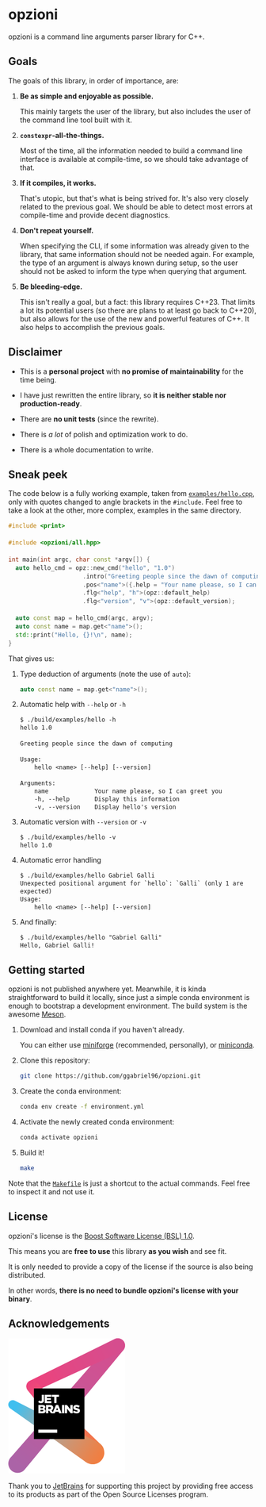 # opzioni

opzioni is a command line arguments parser library for C++.

## Goals

The goals of this library, in order of importance, are:

1. **Be as simple and enjoyable as possible.**

    This mainly targets the user of the library, but also includes the user of the command line tool built with it.

1. **`constexpr`-all-the-things.**

    Most of the time, all the information needed to build a command line interface is available at compile-time, so we should take advantage of that.

1. **If it compiles, it works.**

    That's utopic, but that's what is being strived for.
    It's also very closely related to the previous goal.
    We should be able to detect most errors at compile-time and provide decent diagnostics.

1. **Don't repeat yourself.**

    When specifying the CLI, if some information was already given to the library, that same information should not be needed again.
    For example, the type of an argument is always known during setup, so the user should not be asked to inform the type when querying that argument.

1. **Be bleeding-edge.**

    This isn't really a goal, but a fact: this library requires C++23.
    That limits a lot its potential users (so there are plans to at least go back to C++20),
    but also allows for the use of the new and powerful features of C++.
    It also helps to accomplish the previous goals.

## Disclaimer

- This is a **personal project** with **no promise of maintainability** for the time being.

- I have just rewritten the entire library, so **it is neither stable nor production-ready**.

- There are **no unit tests** (since the rewrite).

- There is *a lot* of polish and optimization work to do.

- There is a whole documentation to write.

## Sneak peek

The code below is a fully working example, taken from [`examples/hello.cpp`](examples/hello.cpp),
only with quotes changed to angle brackets in the `#include`.
Feel free to take a look at the other, more complex, examples in the same directory.

```cpp
#include <print>

#include <opzioni/all.hpp>

int main(int argc, char const *argv[]) {
  auto hello_cmd = opz::new_cmd("hello", "1.0")
                     .intro("Greeting people since the dawn of computing")
                     .pos<"name">({.help = "Your name please, so I can greet you"})
                     .flg<"help", "h">(opz::default_help)
                     .flg<"version", "v">(opz::default_version);

  auto const map = hello_cmd(argc, argv);
  auto const name = map.get<"name">();
  std::print("Hello, {}!\n", name);
}
```

That gives us:

1. Type deduction of arguments (note the use of `auto`):

    ```cpp
    auto const name = map.get<"name">();
    ```

1. Automatic help with `--help` or `-h`

    ```
    $ ./build/examples/hello -h
    hello 1.0

    Greeting people since the dawn of computing

    Usage:
        hello <name> [--help] [--version]

    Arguments:
        name             Your name please, so I can greet you
        -h, --help       Display this information
        -v, --version    Display hello's version
    ```

1. Automatic version with `--version` or `-v`

    ```
    $ ./build/examples/hello -v
    hello 1.0
    ```

1. Automatic error handling

    ```
    $ ./build/examples/hello Gabriel Galli
    Unexpected positional argument for `hello`: `Galli` (only 1 are expected)
    Usage:
        hello <name> [--help] [--version]
    ```

1. And finally:

    ```
    $ ./build/examples/hello "Gabriel Galli"
    Hello, Gabriel Galli!
    ```

## Getting started

opzioni is not published anywhere yet.
Meanwhile, it is kinda straightforward to build it locally, since just a simple conda environment is enough to bootstrap a development environment.
The build system is the awesome [Meson](https://mesonbuild.com/).

1. Download and install conda if you haven't already.

    You can either use [miniforge](https://conda-forge.org) (recommended, personally),
    or [miniconda](https://www.anaconda.com/docs/getting-started/miniconda/main).

1. Clone this repository:

    ```sh
    git clone https://github.com/ggabriel96/opzioni.git
    ```

1. Create the conda environment:

    ```sh
    conda env create -f environment.yml
    ```

1. Activate the newly created conda environment:

    ```sh
    conda activate opzioni
    ```

1. Build it!

    ```sh
    make
    ```

Note that the [`Makefile`](Makefile) is just a shortcut to the actual commands.
Feel free to inspect it and not use it.

## License

opzioni's license is the [Boost Software License (BSL) 1.0](LICENSE).

This means you are **free to use** this library **as you wish** and see fit.

It is only needed to provide a copy of the license if the source is also being distributed.

In other words, **there is no need to bundle opzioni's license with your binary**.

## Acknowledgements

[![](docs/src/assets/images/jetbrains-variant-3.svg)](https://www.jetbrains.com/?from=opzioni)

Thank you to [JetBrains](https://www.jetbrains.com/?from=opzioni) for supporting this project by providing free access to its products as part of the Open Source Licenses program.
